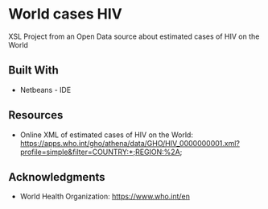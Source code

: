 # World cases HIV

XSL Project from an Open Data source about estimated cases of HIV on the World 

## Built With
* Netbeans - IDE

## Resources
* Online XML of estimated cases of HIV on the World:
https://apps.who.int/gho/athena/data/GHO/HIV_0000000001.xml?profile=simple&filter=COUNTRY:*;REGION:%2A;

## Acknowledgments

* World Health Organization: https://www.who.int/en

